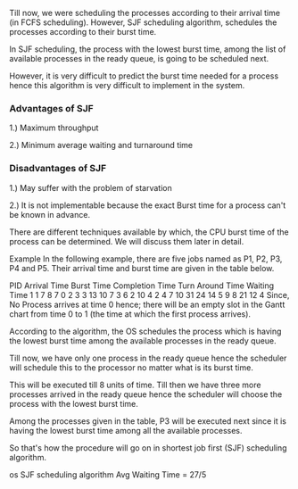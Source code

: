 Till now, we were scheduling the processes according to their arrival time (in FCFS scheduling). However, SJF scheduling algorithm, schedules the processes according to their burst time.

In SJF scheduling, the process with the lowest burst time, among the list of available processes in the ready queue, is going to be scheduled next.

However, it is very difficult to predict the burst time needed for a process hence this algorithm is very difficult to implement in the system.

### Advantages of SJF
1.) Maximum throughput

2.) Minimum average waiting and turnaround time

### Disadvantages of SJF

1.) May suffer with the problem of starvation

2.) It is not implementable because the exact Burst time for a process can't be known in advance.

There are different techniques available by which, the CPU burst time of the process can be determined. We will discuss them later in detail.

Example
In the following example, there are five jobs named as P1, P2, P3, P4 and P5. Their arrival time and burst time are given in the table below.

PID	Arrival Time	Burst Time	Completion Time	    Turn Around Time	Waiting Time
1	  1	                7	        8       	            7	            0
2	  3	                3	        13	                    10	            7
3	  6	                2	        10	                    4	            2
4	  7	                10	        31	                    24	            14
5	  9	                8	        21	                    12             	4
Since, No Process arrives at time 0 hence; there will be an empty slot in the Gantt chart from time 0 to 1 (the time at which the first process arrives).

According to the algorithm, the OS schedules the process which is having the lowest burst time among the available processes in the ready queue.

Till now, we have only one process in the ready queue hence the scheduler will schedule this to the processor no matter what is its burst time.

This will be executed till 8 units of time. Till then we have three more processes arrived in the ready queue hence the scheduler will choose the process with the lowest burst time.

Among the processes given in the table, P3 will be executed next since it is having the lowest burst time among all the available processes.

So that's how the procedure will go on in shortest job first (SJF) scheduling algorithm.

os SJF scheduling algorithm
         Avg Waiting Time = 27/5

